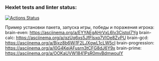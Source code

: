 ### Hexlet tests and linter status:
[![Actions Status](https://github.com/GlebZhigulev/frontend-project-44/workflows/hexlet-check/badge.svg)](https://github.com/GlebZhigulev/frontend-project-44/actions)

Пример установки пакета, запуска игры, победы и поражения игрока:
brain-even:
https://asciinema.org/a/EYYAEgAHrVxL6Iv3CistoI7Yg
brain-calc:
https://asciinema.org/a/qzUq6xs5JfFlsxq7VIOe8ZvPU
brain-gcd:
https://asciinema.org/a/Bjxz8b6Wi1F2LJXgwL1cLW5cI
brain-progression:
https://asciinema.org/a/l0G4KeiAFusrn3tCFG8dJ6Y9x
brain-prime:
https://asciinema.org/a/OOKaUVW1841PsR0mvBdmwoulY


